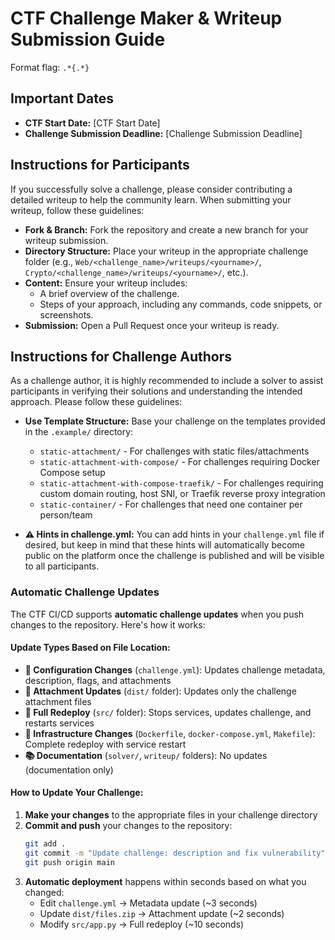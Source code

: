 # CTF Challenge Maker & Writeup Submission Guide

Format flag: `.*{.*}`

## Important Dates

- **CTF Start Date:** [CTF Start Date]
- **Challenge Submission Deadline:** [Challenge Submission Deadline]

## Instructions for Participants

If you successfully solve a challenge, please consider contributing a detailed writeup to help the community learn. When submitting your writeup, follow these guidelines:

- **Fork & Branch:** Fork the repository and create a new branch for your writeup submission.
- **Directory Structure:** Place your writeup in the appropriate challenge folder (e.g., `Web/<challenge_name>/writeups/<yourname>/`, `Crypto/<challenge_name>/writeups/<yourname>/`, etc.).
- **Content:** Ensure your writeup includes:
  - A brief overview of the challenge.
  - Steps of your approach, including any commands, code snippets, or screenshots.
- **Submission:** Open a Pull Request once your writeup is ready.

## Instructions for Challenge Authors

As a challenge author, it is highly recommended to include a solver to assist participants in verifying their solutions and understanding the intended approach. Please follow these guidelines:

- **Use Template Structure:** Base your challenge on the templates provided in the `.example/` directory:
  - `static-attachment/` - For challenges with static files/attachments
  - `static-attachment-with-compose/` - For challenges requiring Docker Compose setup
  - `static-attachment-with-compose-traefik/` - For challenges requiring custom domain routing, host SNI, or Traefik reverse proxy integration
  - `static-container/` - For challenges that need one container per person/team 

- **⚠️ Hints in challenge.yml:** You can add hints in your `challenge.yml` file if desired, but keep in mind that these hints will automatically become public on the platform once the challenge is published and will be visible to all participants.

### Automatic Challenge Updates

The CTF CI/CD supports **automatic challenge updates** when you push changes to the repository. Here's how it works:

#### **Update Types Based on File Location:**

- **📝 Configuration Changes** (`challenge.yml`): Updates challenge metadata, description, flags, and attachments
- **📁 Attachment Updates** (`dist/` folder): Updates only the challenge attachment files
- **🔄 Full Redeploy** (`src/` folder): Stops services, updates challenge, and restarts services
- **🐳 Infrastructure Changes** (`Dockerfile`, `docker-compose.yml`, `Makefile`): Complete redeploy with service restart
- **📚 Documentation** (`solver/`, `writeup/` folders): No updates (documentation only)

#### **How to Update Your Challenge:**

1. **Make your changes** to the appropriate files in your challenge directory
2. **Commit and push** your changes to the repository:
   ```bash
   git add .
   git commit -m "Update challenge: description and fix vulnerability"
   git push origin main
   ```
3. **Automatic deployment** happens within seconds based on what you changed:
   - Edit `challenge.yml` → Metadata update (~3 seconds)
   - Update `dist/files.zip` → Attachment update (~2 seconds)  
   - Modify `src/app.py` → Full redeploy (~10 seconds)